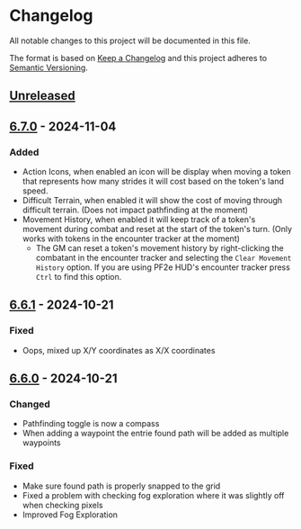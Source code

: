 # Changelog

All notable changes to this project will be documented in this file.

The format is based on [Keep a Changelog](https://keepachangelog.com/)
and this project adheres to [Semantic Versioning](https://semver.org/).

## [Unreleased]

## [6.7.0] - 2024-11-04

### Added

- Action Icons, when enabled an icon will be display when moving a token that represents how many strides it will cost based on the token's land speed.
- Difficult Terrain, when enabled it will show the cost of moving through difficult terrain. (Does not impact pathfinding at the moment)
- Movement History, when enabled it will keep track of a token's movement during combat and reset at the start of the token's turn. (Only works with tokens in the encounter tracker at the moment)
  - The GM can reset a token's movement history by right-clicking the combatant in the encounter tracker and selecting the `Clear Movement History` option. If you are using PF2e HUD's encounter tracker press `Ctrl` to find this option.

## [6.6.1] - 2024-10-21

### Fixed

- Oops, mixed up X/Y coordinates as X/X coordinates

## [6.6.0] - 2024-10-21

### Changed

- Pathfinding toggle is now a compass
- When adding a waypoint the entrie found path will be added as multiple waypoints

### Fixed

- Make sure found path is properly snapped to the grid
- Fixed a problem with checking fog exploration where it was slightly off when checking pixels
- Improved Fog Exploration

[Unreleased]: https://github.com/7H3LaughingMan/wayfinder/compare/v6.7.0...HEAD
[6.7.0]: https://github.com/7H3LaughingMan/wayfinder/compare/v6.6.1...v6.7.0
[6.6.1]: https://github.com/7H3LaughingMan/wayfinder/compare/v6.6.0...v6.6.1
[6.6.0]: https://github.com/7H3LaughingMan/wayfinder/releases/tag/v6.6.0
